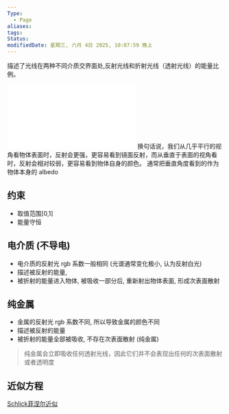 ```yaml
---
Type:
  - Page
aliases: 
tags: 
Status: 
modifiedDate: 星期三, 六月 4日 2025, 10:07:59 晚上
---
```

描述了光线在两种不同介质交界面处,反射光线和折射光线（透射光线）的能量比例。

![菲涅尔效应](菲涅尔效应.md)
换句话说，我们从几乎平行的视角看物体表面时，反射会更强，更容易看到镜面反射，而从垂直于表面的视角看时，反射会相对较弱，更容易看到物体自身的颜色。
通常把垂直角度看到的作为物体本身的 albedo

## 约束

- 取值范围\[0,1]
- 能量守恒

## 电介质 (不导电)

- 电介质的反射光 rgb 系数一般相同 (光谱通常变化极小, 认为反射白光)
- 描述被反射的能量,
- 被折射的能量进入物体, 被吸收一部分后, 重新射出物体表面, 形成次表面散射 

## 纯金属

- 金属的反射光 rgb 系数不同, 所以导致金属的颜色不同
- 描述被反射的能量
- 被折射的能量全部被吸收, 不存在次表面散射 (纯金属)

> 纯金属会立即吸收任何透射光线，因此它们并不会表现出任何的次表面散射或者透明度

## 近似方程

[Schlick菲涅尔近似](Schlick菲涅尔近似.md)
